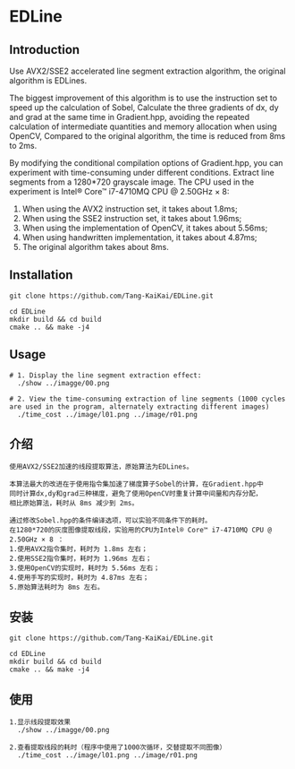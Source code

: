 # EDLine

## Introduction

Use AVX2/SSE2 accelerated line segment extraction algorithm, the original algorithm is EDLines.

The biggest improvement of this algorithm is to use the instruction set to speed up the calculation of Sobel,
Calculate the three gradients of dx, dy and grad at the same time in Gradient.hpp, avoiding the repeated calculation of intermediate quantities and memory allocation when using OpenCV,
Compared to the original algorithm, the time is reduced from 8ms to 2ms.

By modifying the conditional compilation options of Gradient.hpp, you can experiment with time-consuming under different conditions.
Extract line segments from a 1280*720 grayscale image. The CPU used in the experiment is Intel® Core™ i7-4710MQ CPU @ 2.50GHz × 8:
1. When using the AVX2 instruction set, it takes about 1.8ms;
2. When using the SSE2 instruction set, it takes about 1.96ms;
3. When using the implementation of OpenCV, it takes about 5.56ms;
4. When using handwritten implementation, it takes about 4.87ms;
5. The original algorithm takes about 8ms.

## Installation
```
git clone https://github.com/Tang-KaiKai/EDLine.git

cd EDLine 
mkdir build && cd build 
cmake .. && make -j4
```

## Usage
```
# 1. Display the line segment extraction effect:
  ./show ../imagge/00.png

# 2. View the time-consuming extraction of line segments (1000 cycles are used in the program, alternately extracting different images)
  ./time_cost ../image/l01.png ../image/r01.png
```

## 介绍
```
使用AVX2/SSE2加速的线段提取算法，原始算法为EDLines。

本算法最大的改进在于使用指令集加速了梯度算子Sobel的计算，在Gradient.hpp中
同时计算dx,dy和grad三种梯度，避免了使用OpenCV时重复计算中间量和内存分配，
相比原始算法，耗时从 8ms 减少到 2ms。

通过修改Sobel.hpp的条件编译选项，可以实验不同条件下的耗时。
在1280*720的灰度图像提取线段，实验用的CPU为Intel® Core™ i7-4710MQ CPU @ 2.50GHz × 8 ：
1.使用AVX2指令集时，耗时为 1.8ms 左右；
2.使用SSE2指令集时，耗时为 1.96ms 左右；
3.使用OpenCV的实现时，耗时为 5.56ms 左右；
4.使用手写的实现时，耗时为 4.87ms 左右；
5.原始算法耗时为 8ms 左右。
```

## 安装
```
git clone https://github.com/Tang-KaiKai/EDLine.git

cd EDLine 
mkdir build && cd build 
cmake .. && make -j4
```

## 使用
```
1.显示线段提取效果
  ./show ../imagge/00.png

2.查看提取线段的耗时（程序中使用了1000次循环，交替提取不同图像）
  ./time_cost ../image/l01.png ../image/r01.png
```
